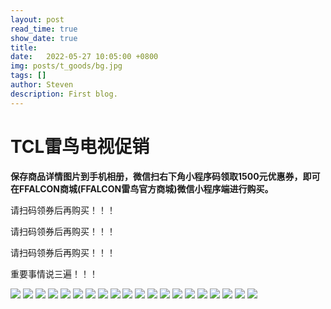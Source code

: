 ```yaml
---
layout: post
read_time: true
show_date: true
title: 
date:   2022-05-27 10:05:00 +0800
img: posts/t_goods/bg.jpg
tags: []
author: Steven
description: First blog.
---
```


# TCL雷鸟电视促销

**保存商品详情图片到手机相册，微信扫右下角小程序码领取1500元优惠券，即可在FFALCON商城(FFALCON雷鸟官方商城)微信小程序端进行购买。**

请扫码领券后再购买！！！

请扫码领券后再购买！！！

请扫码领券后再购买！！！

重要事情说三遍！！！

![](assets/img/posts/t_goods/0.png)
![](assets/img/posts/t_goods/1.jpg)
![](assets/img/posts/t_goods/2.jpg)
![](assets/img/posts/t_goods/3.jpg)
![](assets/img/posts/t_goods/4.jpg)
![](assets/img/posts/t_goods/5.jpg)
![](assets/img/posts/t_goods/6.jpg)
![](assets/img/posts/t_goods/7.jpg)
![](assets/img/posts/t_goods/8.jpg)
![](assets/img/posts/t_goods/9.jpg)
![](assets/img/posts/t_goods/10.jpg)
![](assets/img/posts/t_goods/11.jpg)
![](assets/img/posts/t_goods/12.jpg)
![](assets/img/posts/t_goods/13.jpg)
![](assets/img/posts/t_goods/14.jpg)
![](assets/img/posts/t_goods/15.jpg)
![](assets/img/posts/t_goods/16.jpg)
![](assets/img/posts/t_goods/17.jpg)
![](assets/img/posts/t_goods/18.jpg)
![](assets/img/posts/t_goods/19.jpg)

